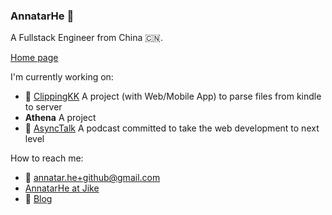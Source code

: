 ### AnnatarHe 👋

A Fullstack Engineer from China 🇨🇳.

[Home page](https://AnnatarHe.com)

I'm currently working on:

- 📖 [ClippingKK](http://clippingkk.annatarhe.com/) A project (with Web/Mobile App) to parse files from kindle to server
- **Athena** A project
- 📢 [AsyncTalk](https://www.xiaoyuzhoufm.com/podcast/61684ce4d8fa23fb00fc4d3a?s=eyJ1IjogIjVlN2NiYjEzYTJmMmU1MDNjZWMzZjk4NSJ9) A podcast committed to take the web development to next level

How to reach me:

- 📮 annatar.he+github@gmail.com
- [AnnatarHe at Jike](https://web.okjike.com/u/20965c29-1f92-4df8-9107-45043db29278)
- 📖 [Blog](https://annatarhe.github.io/)
